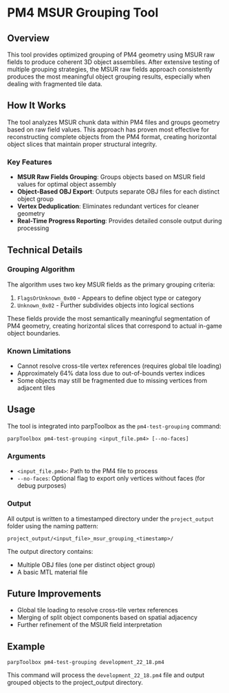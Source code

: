 # PM4 MSUR Grouping Tool

## Overview
This tool provides optimized grouping of PM4 geometry using MSUR raw fields to produce coherent 3D object assemblies. After extensive testing of multiple grouping strategies, the MSUR raw fields approach consistently produces the most meaningful object grouping results, especially when dealing with fragmented tile data.

## How It Works
The tool analyzes MSUR chunk data within PM4 files and groups geometry based on raw field values. This approach has proven most effective for reconstructing complete objects from the PM4 format, creating horizontal object slices that maintain proper structural integrity.

### Key Features
- **MSUR Raw Fields Grouping**: Groups objects based on MSUR field values for optimal object assembly
- **Object-Based OBJ Export**: Outputs separate OBJ files for each distinct object group
- **Vertex Deduplication**: Eliminates redundant vertices for cleaner geometry
- **Real-Time Progress Reporting**: Provides detailed console output during processing

## Technical Details

### Grouping Algorithm
The algorithm uses two key MSUR fields as the primary grouping criteria:
1. `FlagsOrUnknown_0x00` - Appears to define object type or category
2. `Unknown_0x02` - Further subdivides objects into logical sections

These fields provide the most semantically meaningful segmentation of PM4 geometry, creating horizontal slices that correspond to actual in-game object boundaries.

### Known Limitations
- Cannot resolve cross-tile vertex references (requires global tile loading)
- Approximately 64% data loss due to out-of-bounds vertex indices
- Some objects may still be fragmented due to missing vertices from adjacent tiles

## Usage
The tool is integrated into parpToolbox as the `pm4-test-grouping` command:

```
parpToolbox pm4-test-grouping <input_file.pm4> [--no-faces]
```

### Arguments
- `<input_file.pm4>`: Path to the PM4 file to process
- `--no-faces`: Optional flag to export only vertices without faces (for debug purposes)

### Output
All output is written to a timestamped directory under the `project_output` folder using the naming pattern:
```
project_output/<input_file>_msur_grouping_<timestamp>/
```

The output directory contains:
- Multiple OBJ files (one per distinct object group)
- A basic MTL material file

## Future Improvements
- Global tile loading to resolve cross-tile vertex references
- Merging of split object components based on spatial adjacency
- Further refinement of the MSUR field interpretation

## Example
```
parpToolbox pm4-test-grouping development_22_18.pm4
```

This command will process the `development_22_18.pm4` file and output grouped objects to the project_output directory.
